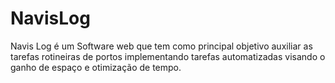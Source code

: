 # NavisLog
Navis Log é um Software web que tem como principal objetivo auxiliar as tarefas rotineiras de portos implementando tarefas automatizadas visando o ganho de espaço e otimização de tempo.
